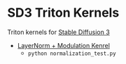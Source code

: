 # SD3 Triton Kernels
Triton kernels for [Stable Diffusion 3](https://arxiv.org/abs/2403.12015)

- [LayerNorm + Modulation Kenrel](./normalization.py)
  - `python normalization_test.py`
